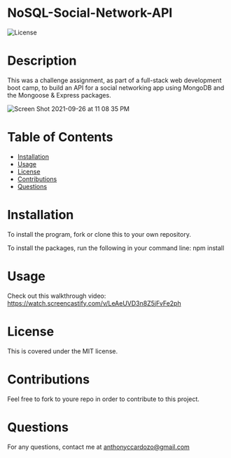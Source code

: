 # NoSQL-Social-Network-API

![License](https://img.shields.io/badge/License-MIT-<blue>)

# Description

This was a challenge assignment, as part of a full-stack web development boot camp, to build an API for a social networking app using MongoDB and the Mongoose & Express packages.

![Screen Shot 2021-09-26 at 11 08 35 PM](https://user-images.githubusercontent.com/83983013/134839935-47932a45-d893-41a4-9f43-938b5d477da6.png)

# Table of Contents

* [Installation](*installation)
* [Usage](*usage)
* [License](*license)
* [Contributions](*contributions)
* [Questions](*questions)


# Installation

To install the program, fork or clone this to your own repository.

To install the packages, run the following in your command line:
npm install


# Usage

Check out this walkthrough video:
https://watch.screencastify.com/v/LeAeUVD3n8Z5jFvFe2ph

# License

This is covered under the MIT license.


# Contributions

Feel free to fork to youre repo in order to contribute to this project.


# Questions

For any questions, contact me at anthonyccardozo@gmail.com



